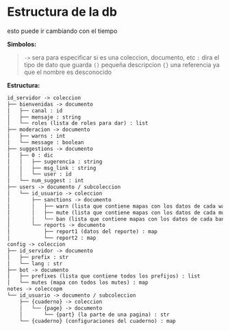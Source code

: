 # Estructura de la db
esto puede ir cambiando con el tiempo

**Simbolos:**
> `->` sera para especificar si es una coleccion, documento, etc
> `:`  dira el tipo de dato que guarda
> `()` pequeña descripcion 
> `{}` una referencia ya que el nombre es desconocido

**Estructura:**
```markdown
id_servidor -> coleccion
├── bienvenidas -> documento
│   ├── canal : id
│   ├── mensaje : string
│   └── roles (lista de roles para dar) : list 
├── moderacion -> documento
│   ├── warns : int
│   └── message : boolean
├── suggestions -> documento
│   ├── 0 : dic
│   │   ├── sugerencia : string
│   │   ├── msg_link : string
│   │   └── user : id
│   └── num_suggest : int
├── users -> documento / subcoleccion
│   └── id_usuario -> coleccion
│       ├── sanctions -> documento
│       │   ├── warn (lista que contiene mapas con los datos de cada warn) : list
│       │   ├── mute (lista que contiene mapas con los datos de cada mute) : list
│       │   └── ban (lista que contiene mapas con los datos de cada ban) : list
│       └── reports -> documento 
│           ├── report1 (datos del reporte) : map 
│           └── report2 : map
config -> coleccion
├── id_servidor -> documento
│   ├── prefix : str
│   └── lang : str
├── bot -> documento
│   ├── prefixes (lista que contiene todos los prefijos) : list
│   └── mutes (mapa con todos los mutes) : map
notes -> coleccopm
└── id_usuario -> documento / subcoleccion
    ├── {cuaderno} -> coleccion
    │   └── {page} -> documento
    │       └── {part} (la parte de una pagina) : str 
    └── {cuaderno} (configuraciones del cuaderno) : map
```
